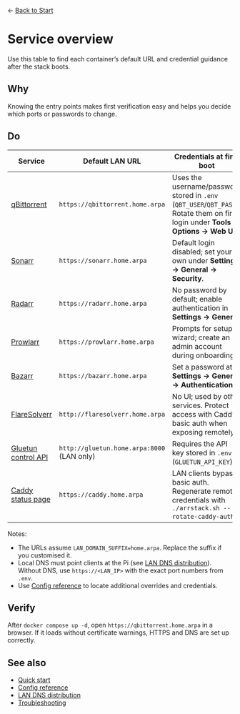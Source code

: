 ← [Back to Start](../README.md)

# Service overview

Use this table to find each container’s default URL and credential guidance after the stack boots.

## Why
Knowing the entry points makes first verification easy and helps you decide which ports or passwords to change.

## Do
| Service | Default LAN URL | Credentials at first boot | Change ports in |
| --- | --- | --- | --- |
| [qBittorrent](https://www.qbittorrent.org/) | `https://qbittorrent.home.arpa` | Uses the username/password stored in `.env` (`QBT_USER`/`QBT_PASS`). Rotate them on first login under **Tools → Options → Web UI**. | `.env` (`QBT_WEBUI_PORT`) or `arrconf/userconf.sh` overrides |
| [Sonarr](https://sonarr.tv/) | `https://sonarr.home.arpa` | Default login disabled; set your own under **Settings → General → Security**. | `.env` (`SONARR_PORT`) |
| [Radarr](https://radarr.video/) | `https://radarr.home.arpa` | No password by default; enable authentication in **Settings → General**. | `.env` (`RADARR_PORT`) |
| [Prowlarr](https://prowlarr.com/) | `https://prowlarr.home.arpa` | Prompts for setup wizard; create an admin account during onboarding. | `.env` (`PROWLARR_PORT`) |
| [Bazarr](https://www.bazarr.media/) | `https://bazarr.home.arpa` | Set a password at **Settings → General → Authentication**. | `.env` (`BAZARR_PORT`) |
| [FlareSolverr](https://flaresolverr.com/) | `http://flaresolverr.home.arpa` | No UI; used by other services. Protect access with Caddy basic auth when exposing remotely. | `.env` (`FLARESOLVERR_PORT`) |
| [Gluetun control API](https://github.com/qdm12/gluetun) | `http://gluetun.home.arpa:8000` (LAN only) | Requires the API key stored in `.env` (`GLUETUN_API_KEY`). | `.env` (`GLUETUN_CONTROL_PORT`) |
| [Caddy status page](https://caddyserver.com/) | `https://caddy.home.arpa` | LAN clients bypass basic auth. Regenerate remote credentials with `./arrstack.sh --rotate-caddy-auth`. | `.env` (`CADDY_HTTP_PORT`, `CADDY_HTTPS_PORT`) |

Notes:
- The URLs assume `LAN_DOMAIN_SUFFIX=home.arpa`. Replace the suffix if you customised it.
- Local DNS must point clients at the Pi (see [LAN DNS distribution](lan-dns.md)). Without DNS, use `https://<LAN_IP>` with the exact port numbers from `.env`.
- Use [Config reference](config.md) to locate additional overrides and credentials.

## Verify
After `docker compose up -d`, open `https://qbittorrent.home.arpa` in a browser. If it loads without certificate warnings, HTTPS and DNS are set up correctly.

## See also
- [Quick start](../README.md)
- [Config reference](config.md)
- [LAN DNS distribution](lan-dns.md)
- [Troubleshooting](troubleshooting.md)

